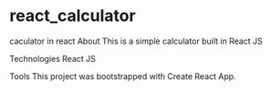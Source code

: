 # react_calculator
caculator in react
About
This is a simple calculator built in React JS

Technologies
React JS

Tools
This project was bootstrapped with Create React App.

